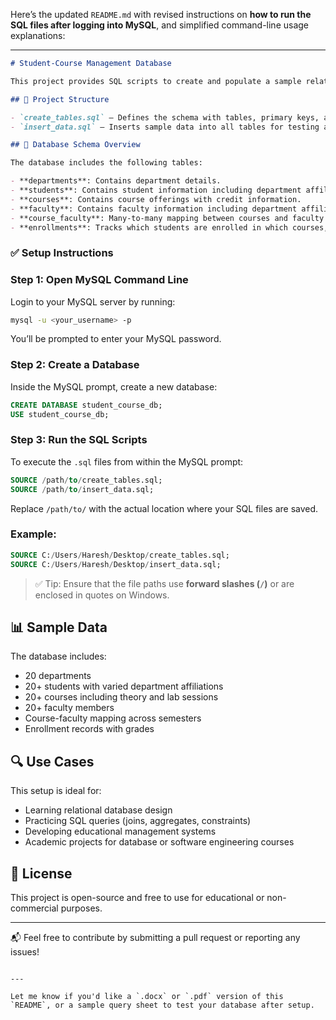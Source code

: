 Here’s the updated `README.md` with revised instructions on **how to run the SQL files after logging into MySQL**, and simplified command-line usage explanations:

---

```markdown
# Student-Course Management Database

This project provides SQL scripts to create and populate a sample relational database for managing departments, students, courses, faculty, and their relationships within an educational institution.

## 📂 Project Structure

- `create_tables.sql` – Defines the schema with tables, primary keys, and foreign keys.
- `insert_data.sql` – Inserts sample data into all tables for testing and demonstration.

## 🧱 Database Schema Overview

The database includes the following tables:

- **departments**: Contains department details.
- **students**: Contains student information including department affiliation.
- **courses**: Contains course offerings with credit information.
- **faculty**: Contains faculty information including department affiliation.
- **course_faculty**: Many-to-many mapping between courses and faculty (with semester info).
- **enrollments**: Tracks which students are enrolled in which courses, their semester, and grades.
```

### ✅ Setup Instructions

### Step 1: Open MySQL Command Line

Login to your MySQL server by running:

```bash
mysql -u <your_username> -p
```

You’ll be prompted to enter your MySQL password.

### Step 2: Create a Database

Inside the MySQL prompt, create a new database:

```sql
CREATE DATABASE student_course_db;
USE student_course_db;
```

### Step 3: Run the SQL Scripts

To execute the `.sql` files from within the MySQL prompt:

```sql
SOURCE /path/to/create_tables.sql;
SOURCE /path/to/insert_data.sql;
```

Replace `/path/to/` with the actual location where your SQL files are saved.

### Example:

```sql
SOURCE C:/Users/Haresh/Desktop/create_tables.sql;
SOURCE C:/Users/Haresh/Desktop/insert_data.sql;
```

> ✅ Tip: Ensure that the file paths use **forward slashes (`/`)** or are enclosed in quotes on Windows.

## 📊 Sample Data

The database includes:

- 20 departments
- 20+ students with varied department affiliations
- 20+ courses including theory and lab sessions
- 20+ faculty members
- Course-faculty mapping across semesters
- Enrollment records with grades

## 🔍 Use Cases

This setup is ideal for:

- Learning relational database design
- Practicing SQL queries (joins, aggregates, constraints)
- Developing educational management systems
- Academic projects for database or software engineering courses

## 📄 License

This project is open-source and free to use for educational or non-commercial purposes.

---

📬 Feel free to contribute by submitting a pull request or reporting any issues!

```

---

Let me know if you'd like a `.docx` or `.pdf` version of this `README`, or a sample query sheet to test your database after setup.
```
